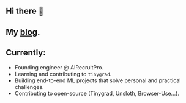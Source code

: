 ## Hi there 👋

## My [blog](https://ninoristeski.github.io/).
 
## Currently:
- Founding engineer @ AIRecruitPro.
- Learning and contributing to `tinygrad`.
- Building end-to-end ML projects that solve personal and practical challenges.
- Contributing to open-source (Tinygrad, Unsloth, Browser-Use...).



